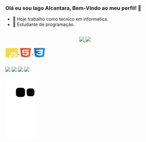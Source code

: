 ### Olá eu sou Iago Alcantara, Bem-Vindo ao meu perfil! 👋

- 🔭 Hoje trabalho como tecnico em informatica.
- 🌱 Estudante de programação.

##

<div align="center">
  <a href="https://github.com/IagoAlcantara">
  <img height="130em" src="https://github-readme-stats.vercel.app/api?username=IagoAlcantara&show_icons=true&theme=dark&include_all_commits=true&count_private=true"/>
  <img height="130em" src="https://github-readme-stats.vercel.app/api/top-langs/?username=IagoAlcantara&layout=compact&langs_count=7&theme=dark"/>
</div>
<div style="display: inline_block"><br>
  <img align="center" alt="Iago-Js" height="30" width="40" src="https://raw.githubusercontent.com/devicons/devicon/master/icons/javascript/javascript-plain.svg">
  <img align="center" alt="Iago-HTML" height="30" width="40" src="https://raw.githubusercontent.com/devicons/devicon/master/icons/html5/html5-original.svg">
  <img align="center" alt="Iago-CSS" height="30" width="40" src="https://raw.githubusercontent.com/devicons/devicon/master/icons/css3/css3-original.svg">
  
          

  
</div>
  
  ##
 
<div> 
  <a href="https://www.linkedin.com/in/iago-alcantara-081577171" target="_blank"><img src="https://img.shields.io/badge/-LinkedIn-%230077B5?style=for-the-badge&logo=linkedin&logoColor=white" target="_blank"></a> 
   <a href = "mailto:iagoalcantarati@gmail.com"><img src="https://img.shields.io/badge/Gmail-D14836?style=for-the-badge&logo=gmail&logoColor=white" target="_blank"></a>
  <a href="https://instagram.com/iago_dev" target="_blank"><img src="https://img.shields.io/badge/-Instagram-%23E4405F?style=for-the-badge&logo=instagram&logoColor=white" target="_blank"></a>
 <a href = "https://contate.me/iagoalcantara" target="_blank"><img src="https://img.shields.io/badge/WhatsApp-25D366?style=for-the-badge&logo=whatsapp&logoColor=white" target="_blank"></a>
  
  ![Snake eif](https://github.com/IagoAlcantara/IagoAlcantara/blob/output/github-contribution-grid-snake.svg)
 
</div>
